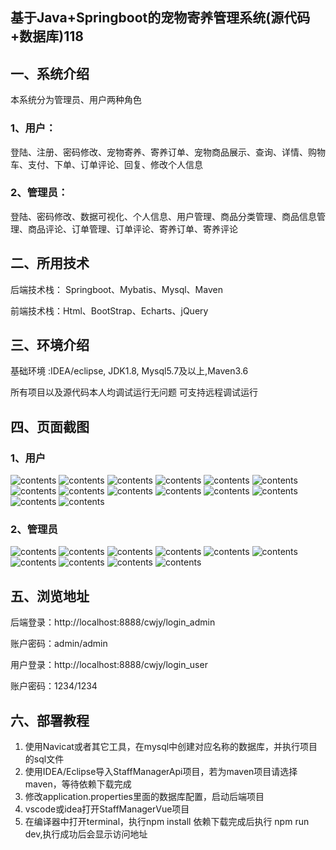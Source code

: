 ## 基于Java+Springboot的宠物寄养管理系统(源代码+数据库)118

## 一、系统介绍
本系统分为管理员、用户两种角色

### 1、用户：
登陆、注册、密码修改、宠物寄养、寄养订单、宠物商品展示、查询、详情、购物车、支付、下单、订单评论、回复、修改个人信息

### 2、管理员：
登陆、密码修改、数据可视化、个人信息、用户管理、商品分类管理、商品信息管理、商品评论、订单管理、订单评论、寄养订单、寄养评论

## 二、所用技术

后端技术栈： Springboot、Mybatis、Mysql、Maven

前端技术栈：Html、BootStrap、Echarts、jQuery

## 三、环境介绍

基础环境 :IDEA/eclipse, JDK1.8, Mysql5.7及以上,Maven3.6

所有项目以及源代码本人均调试运行无问题 可支持远程调试运行

## 四、页面截图
### 1、用户
![contents](./picture/picture1.png)
![contents](./picture/picture2.png)
![contents](./picture/picture3.png)
![contents](./picture/picture4.png)
![contents](./picture/picture5.png)
![contents](./picture/picture6.png)
![contents](./picture/picture7.png)
![contents](./picture/picture8.png)
![contents](./picture/picture9.png)
![contents](./picture/picture10.png)
![contents](./picture/picture11.png)
![contents](./picture/picture12.png)
![contents](./picture/picture13.png)
![contents](./picture/picture14.png)


### 2、管理员
![contents](./picture/picture15.png)
![contents](./picture/picture16.png)
![contents](./picture/picture17.png)
![contents](./picture/picture18.png)
![contents](./picture/picture19.png)
![contents](./picture/picture20.png)
![contents](./picture/picture21.png)
![contents](./picture/picture22.png)
![contents](./picture/picture23.png)
![contents](./picture/picture24.png)

## 五、浏览地址

后端登录：http://localhost:8888/cwjy/login_admin  

账户密码：admin/admin

用户登录：http://localhost:8888/cwjy/login_user    

账户密码：1234/1234

## 六、部署教程
1. 使用Navicat或者其它工具，在mysql中创建对应名称的数据库，并执行项目的sql文件
2. 使用IDEA/Eclipse导入StaffManagerApi项目，若为maven项目请选择maven，等待依赖下载完成
3. 修改application.properties里面的数据库配置，启动后端项目
4. vscode或idea打开StaffManagerVue项目
5. 在编译器中打开terminal，执行npm install 依赖下载完成后执行 npm run dev,执行成功后会显示访问地址

